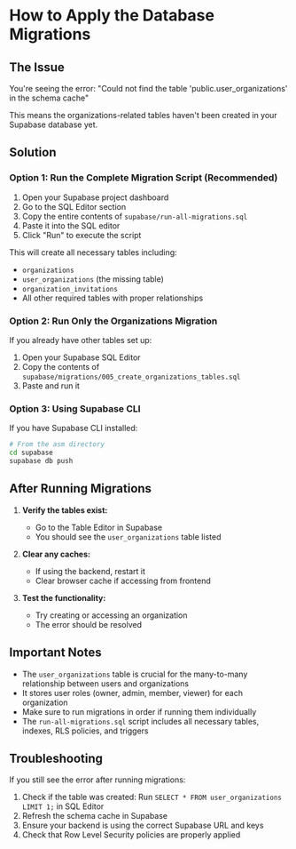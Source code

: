 # How to Apply the Database Migrations

## The Issue
You're seeing the error: "Could not find the table 'public.user_organizations' in the schema cache"

This means the organizations-related tables haven't been created in your Supabase database yet.

## Solution

### Option 1: Run the Complete Migration Script (Recommended)
1. Open your Supabase project dashboard
2. Go to the SQL Editor section
3. Copy the entire contents of `supabase/run-all-migrations.sql`
4. Paste it into the SQL editor
5. Click "Run" to execute the script

This will create all necessary tables including:
- `organizations`
- `user_organizations` (the missing table)
- `organization_invitations`
- All other required tables with proper relationships

### Option 2: Run Only the Organizations Migration
If you already have other tables set up:
1. Open your Supabase SQL Editor
2. Copy the contents of `supabase/migrations/005_create_organizations_tables.sql`
3. Paste and run it

### Option 3: Using Supabase CLI
If you have Supabase CLI installed:
```bash
# From the asm directory
cd supabase
supabase db push
```

## After Running Migrations

1. **Verify the tables exist:**
   - Go to the Table Editor in Supabase
   - You should see the `user_organizations` table listed

2. **Clear any caches:**
   - If using the backend, restart it
   - Clear browser cache if accessing from frontend

3. **Test the functionality:**
   - Try creating or accessing an organization
   - The error should be resolved

## Important Notes

- The `user_organizations` table is crucial for the many-to-many relationship between users and organizations
- It stores user roles (owner, admin, member, viewer) for each organization
- Make sure to run migrations in order if running them individually
- The `run-all-migrations.sql` script includes all necessary tables, indexes, RLS policies, and triggers

## Troubleshooting

If you still see the error after running migrations:
1. Check if the table was created: Run `SELECT * FROM user_organizations LIMIT 1;` in SQL Editor
2. Refresh the schema cache in Supabase
3. Ensure your backend is using the correct Supabase URL and keys
4. Check that Row Level Security policies are properly applied